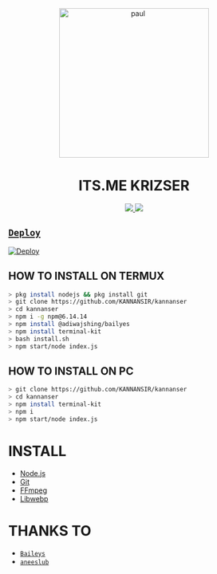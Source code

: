 <div align="center">
<img src="https://i.imgur.com/RO3XbB1.jpeg" alt="paul" width="300" />

# ITS.ME KRIZSER

>
>
>
</div>
<p align="center">
  <a href="https://instagram.com/jr_nihal__"><img src="https://img.shields.io/badge/Instagram-E4405F?style=for-the-badge&logo=instagram&logoColor=white"/> 
  <a href="https://wa.me/919567941560"><img src="https://img.shields.io/badge/WhatsApp-25D366?style=for-the-badge&logo=whatsapp&logoColor=white" />
</p>
    
## `Deploy`

[![Deploy](https://www.herokucdn.com/deploy/button.svg)](https://heroku.com/deploy?template=https://github.com/KANNANSIR/kannanser/)
    
## HOW TO INSTALL ON TERMUX
```bash
> pkg install nodejs && pkg install git
> git clone https://github.com/KANNANSIR/kannanser
> cd kannanser
> npm i -g npm@6.14.14
> npm install @adiwajshing/bailyes
> npm install terminal-kit
> bash install.sh
> npm start/node index.js
```
## HOW TO INSTALL ON PC
```bash
> git clone https://github.com/KANNANSIR/kannanser
> cd kannanser
> npm install terminal-kit
> npm i
> npm start/node index.js
```

# INSTALL
* [Node.js](https://nodejs.org/en/)
* [Git](https://github.com/aneeslub/paul-walker) 
* [FFmpeg](https://github.com/BtbN/FFmpeg-Builds/releases/download/autobuild-2020-12-08-13-03/ffmpeg-n4.3.1-26-gca55240b8c-win64-gpl-4.3.zip)
* [Libwebp](https://developers.google.com/speed/webp/download)

# THANKS TO
* [`Baileys`](https://github.com/adiwajshing/Baileys) 
* [`aneeslub`](https://github.com/aneeslub) 
  
  
